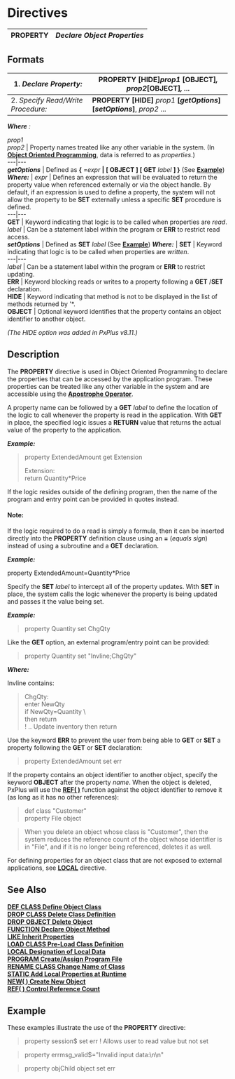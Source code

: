 # Directives 

**PROPERTY** |  **_Declare Object Properties_**  
---|---  
  
##  Formats

1\. _Declare Property:_ |  **PROPERTY [HIDE]**_prop1_ **[OBJECT]**_, prop2_**[OBJECT]**_, ..._  
---|---  
2\. _Specify Read/Write Procedure:_ |  **PROPERTY [HIDE]**  _prop1_ **[_getOptions_] [_setOptions_]**, _prop2_ ...  
  
**_Where_** _:_

_prop1  
prop2_ |  Property names treated like any other variable in the system. (In **[Object Oriented Programming](../PxPlus%20User%20Guide/Object-Oriented%20PxPlus/Introduction.md)**, data is referred to as _properties_.)  
---|---  
**_getOptions_** |  Defined as **{**  _=expr_ **|** **[ OBJECT ]** **[ GET**  _label_ **] }** (See **[Example](property.htm#Mark8)**) **_Where:_** |  _expr_ |  Defines an expression that will be evaluated to return the property value when referenced externally or via the object handle. By default, if an expression is used to define a property, the system will not allow the property to be **SET** externally unless a specific **SET** procedure is defined.  
---|---  
**GET** |  Keyword indicating that logic is to be called when properties are _read_.  
_label_ |  Can be a statement label within the program or **ERR** to restrict read access.  
**_setOptions_** |  Defined as **SET**  _label_ (See **[Example](property.htm#Mark8)**) **_Where:_** |  **SET** |  Keyword indicating that logic is to be called when properties are _written_.  
---|---  
_label_ |  Can be a statement label within the program or **ERR** to restrict updating.  
**ERR** |  Keyword blocking reads or writes to a property following a **GET** /**SET** declaration.  
**HIDE** |  Keyword indicating that method is not to be displayed in the list of methods returned by '*.  
**OBJECT** |  Optional keyword identifies that the property contains an object identifier to another object.  
  
_(The HIDE option was added in PxPlus v8.11.)_

##  Description

The **PROPERTY** directive is used in Object Oriented Programming to declare the properties that can be accessed by the application program. These properties can be treated like any other variable in the system and are accessible using the [**Apostrophe Operator**](../appendix/apostrophe_operator.md).

A property name can be followed by a **GET** _label_ to define the location of the logic to call whenever the property is read in the application. With **GET** in place, the specified logic issues a **RETURN** value that returns the actual value of the property to the application.

**_Example:_**

> property ExtendedAmount get Extension  
>    
>  Extension:  
>  return Quantity*Price

If the logic resides outside of the defining program, then the name of the program and entry point can be provided in quotes instead.

#### **Note:**  
If the logic required to do a read is simply a formula, then it can be inserted directly into the **PROPERTY** definition clause using an **=** (_equals sign_) instead of using a subroutine and a **GET** declaration.  
  
**_Example:_**  
  
property ExtendedAmount=Quantity*Price

Specify the **SET** _label_ to intercept all of the property updates. With **SET** in place, the system calls the logic whenever the property is being updated and passes it the value being set.

**_Example:_**

> property Quantity set ChgQty

Like the **GET** option, an external program/entry point can be provided:

> property Quantity set "Invline;ChgQty"

**_Where:_**

Invline contains:

> ChgQty:  
>  enter NewQty  
>  if NewQty=Quantity \  
>  then return  
> ! .. Update inventory then return

Use the keyword **ERR** to prevent the user from being able to **GET** or **SET** a property following the **GET** or **SET** declaration:

> property ExtendedAmount set err

If the property contains an object identifier to another object, specify the keyword **OBJECT** after the property _name_. When the object is deleted, PxPlus will use the **[REF( )](../functions/ref.md)** function against the object identifier to remove it (as long as it has no other references):

> def class "Customer"  
>  property File object

> When you delete an object whose class is "Customer", then the system reduces the reference count of the object whose identifier is in "File", and if it is no longer being referenced, deletes it as well.

For defining properties for an object class that are not exposed to external applications, see [**LOCAL**](local.md) directive.

##  See Also

[**DEF CLASS Define Object Class**](def_class.md)  
[**DROP CLASS Delete Class Definition**](drop_class.md)  
[**DROP OBJECT Delete Object**](drop_object.md)  
[**FUNCTION Declare Object Method**](function.md)  
[**LIKE Inherit Properties**](like.md)  
[**LOAD CLASS Pre-Load Class Definition**](load_class.md)  
[**LOCAL Designation of Local Data**](local.md)  
[**PROGRAM Create/Assign Program File**](program.md)  
[**RENAME CLASS Change Name of Class**](rename_class.md)  
[**STATIC Add Local Properties at Runtime**](static.md)  
[**NEW( ) Create New Object**](../functions/new.md)  
[**REF( ) Control Reference Count**](../functions/ref.md)

##  Example

These examples illustrate the use of the **PROPERTY** directive:

> property session$ set err ! Allows user to read value but not set

> property errmsg_valid$="Invalid input data:\n\n"

> property objChild object set err
